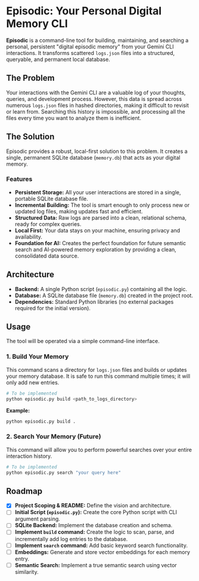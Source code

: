 # Episodic: Your Personal Digital Memory CLI

**Episodic** is a command-line tool for building, maintaining, and searching a personal, persistent "digital episodic memory" from your Gemini CLI interactions. It transforms scattered `logs.json` files into a structured, queryable, and permanent local database.

## The Problem

Your interactions with the Gemini CLI are a valuable log of your thoughts, queries, and development process. However, this data is spread across numerous `logs.json` files in hashed directories, making it difficult to revisit or learn from. Searching this history is impossible, and processing all the files every time you want to analyze them is inefficient.

## The Solution

Episodic provides a robust, local-first solution to this problem. It creates a single, permanent SQLite database (`memory.db`) that acts as your digital memory.

### Features

- **Persistent Storage:** All your user interactions are stored in a single, portable SQLite database file.
- **Incremental Building:** The tool is smart enough to only process new or updated log files, making updates fast and efficient.
- **Structured Data:** Raw logs are parsed into a clean, relational schema, ready for complex queries.
- **Local First:** Your data stays on your machine, ensuring privacy and availability.
- **Foundation for AI:** Creates the perfect foundation for future semantic search and AI-powered memory exploration by providing a clean, consolidated data source.

## Architecture

- **Backend:** A single Python script (`episodic.py`) containing all the logic.
- **Database:** A SQLite database file (`memory.db`) created in the project root.
- **Dependencies:** Standard Python libraries (no external packages required for the initial version).

## Usage

The tool will be operated via a simple command-line interface.

### 1. Build Your Memory

This command scans a directory for `logs.json` files and builds or updates your memory database. It is safe to run this command multiple times; it will only add new entries.

```bash
# To be implemented
python episodic.py build <path_to_logs_directory>
```
**Example:**
```bash
python episodic.py build .
```

### 2. Search Your Memory (Future)

This command will allow you to perform powerful searches over your entire interaction history.

```bash
# To be implemented
python episodic.py search "your query here"
```

## Roadmap

- [X] **Project Scoping & README:** Define the vision and architecture.
- [ ] **Initial Script (`episodic.py`):** Create the core Python script with CLI argument parsing.
- [ ] **SQLite Backend:** Implement the database creation and schema.
- [ ] **Implement `build` command:** Create the logic to scan, parse, and incrementally add log entries to the database.
- [ ] **Implement `search` command:** Add basic keyword search functionality.
- [ ] **Embeddings:** Generate and store vector embeddings for each memory entry.
- [ ] **Semantic Search:** Implement a true semantic search using vector similarity.

